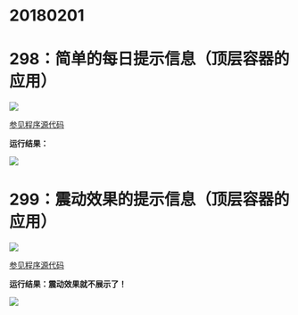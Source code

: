 # 20180201

# 298：简单的每日提示信息（顶层容器的应用）

<img src="http://image.renkaigis.com/keepcoding/2018020101.png">

<a href="https://github.com/renkaigis/KeepCoding/tree/master/2018/02/01" target="_blank">参见程序源代码</a>

**运行结果：**

<img src="http://image.renkaigis.com/keepcoding/2018020102.png">

# 299：震动效果的提示信息（顶层容器的应用）

<img src="http://image.renkaigis.com/keepcoding/2018020103.png">

<a href="https://github.com/renkaigis/KeepCoding/tree/master/2018/02/01" target="_blank">参见程序源代码</a>

**运行结果：震动效果就不展示了！**

<img src="http://image.renkaigis.com/keepcoding/2018020104.png">

